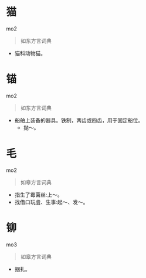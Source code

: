# 猫
mo2
> 如东方言词典
- 猫科动物猫。

# 锚
mo2
> 如东方言词典
- 船舶上装备的器具。铁制，两齿或四齿，用于固定船位。
  - 抛～。

# 毛
mo2
> 如皋方言词典
- 指生了霉菌丝:上～。
- 找借口玩虘、生事:起～、发～。

# 铆
mo3
> 如皋方言词典
- 捆扎。

